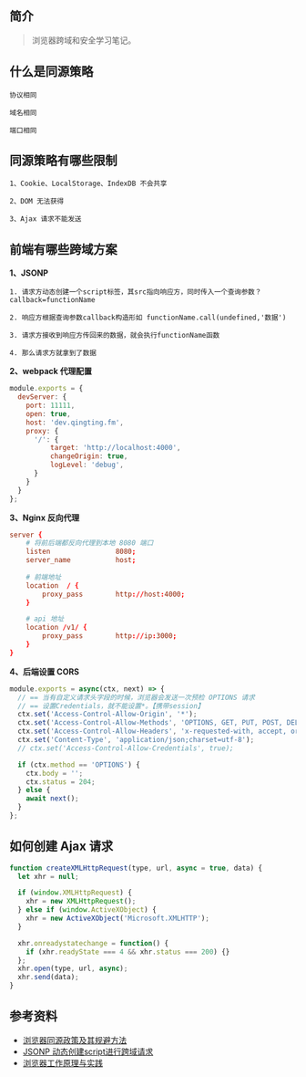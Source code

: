## 简介

> 浏览器跨域和安全学习笔记。

## 什么是同源策略

```text
协议相同

域名相同

端口相同
```

## 同源策略有哪些限制

```text
1、Cookie、LocalStorage、IndexDB 不会共享

2、DOM 无法获得

3、Ajax 请求不能发送 
```

## 前端有哪些跨域方案

**1、JSONP**


```text
1. 请求方动态创建一个script标签，其src指向响应方，同时传入一个查询参数？callback=functionName

2. 响应方根据查询参数callback构造形如 functionName.call(undefined,'数据')

3. 请求方接收到响应方传回来的数据，就会执行functionName函数

4. 那么请求方就拿到了数据
```

**2、webpack 代理配置**

```js
module.exports = {
  devServer: {
    port: 11111,
    open: true,
    host: 'dev.qingting.fm',
    proxy: {
      '/': {
          target: 'http://localhost:4000',
          changeOrigin: true,
          logLevel: 'debug',
      }
    }
  }
};
```

**3、Nginx 反向代理**

```conf
server {
    # 将前后端都反向代理到本地 8080 端口
    listen                8080;
    server_name           host;
    
    # 前端地址
    location  / {
        proxy_pass        http://host:4000;
    }

    # api 地址
    location /v1/ {
        proxy_pass        http://ip:3000;
    }
}
```

**4、后端设置 CORS**

```js
module.exports = async(ctx, next) => {
  // == 当有自定义请求头字段的时候，浏览器会发送一次预检 OPTIONS 请求
  // == 设置Credentials，就不能设置*。【携带session】
  ctx.set('Access-Control-Allow-Origin', '*');
  ctx.set('Access-Control-Allow-Methods', 'OPTIONS, GET, PUT, POST, DELETE');
  ctx.set('Access-Control-Allow-Headers', 'x-requested-with, accept, origin, content-type');
  ctx.set('Content-Type', 'application/json;charset=utf-8');
  // ctx.set('Access-Control-Allow-Credentials', true);

  if (ctx.method == 'OPTIONS') {
    ctx.body = '';
    ctx.status = 204;
  } else {
    await next();
  }
};
```

## 如何创建 Ajax 请求

```js
function createXMLHttpRequest(type, url, async = true, data) {
  let xhr = null;

  if (window.XMLHttpRequest) {
    xhr = new XMLHttpRequest();
  } else if (window.ActiveXObject) {
    xhr = new ActiveXObject('Microsoft.XMLHTTP');
  }

  xhr.onreadystatechange = function() {
    if (xhr.readyState === 4 && xhr.status === 200) {}
  };
  xhr.open(type, url, async);
  xhr.send(data);
}
```

## 参考资料

- [浏览器同源政策及其规避方法](http://www.ruanyifeng.com/blog/2016/04/same-origin-policy.html)
- [JSONP 动态创建script进行跨域请求](https://zhuanlan.zhihu.com/p/43018503)
- [浏览器工作原理与实践](https://time.geekbang.org/column/intro/100033601)
